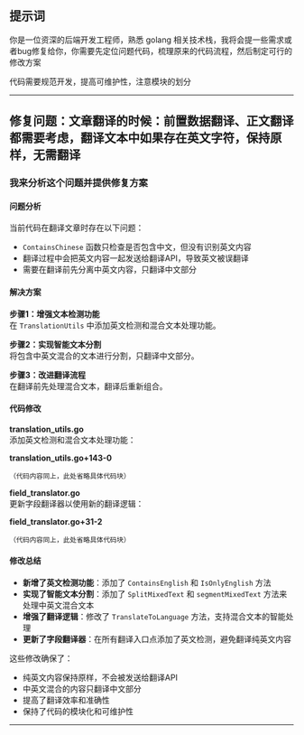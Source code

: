 ## 提示词

你是一位资深的后端开发工程师，熟悉 golang 相关技术栈，我将会提一些需求或者bug修复给你，你需要先定位问题代码，梳理原来的代码流程，然后制定可行的修改方案

代码需要规范开发，提高可维护性，注意模块的划分

---

## 修复问题：文章翻译的时候：前置数据翻译、正文翻译都需要考虑，翻译文本中如果存在英文字符，保持原样，无需翻译

### 我来分析这个问题并提供修复方案  

#### 问题分析  

当前代码在翻译文章时存在以下问题：  

- `ContainsChinese` 函数只检查是否包含中文，但没有识别英文内容  
- 翻译过程中会把英文内容一起发送给翻译API，导致英文被误翻译  
- 需要在翻译前先分离中英文内容，只翻译中文部分  

#### 解决方案  

**步骤1：增强文本检测功能**  
在 `TranslationUtils` 中添加英文检测和混合文本处理功能。  

**步骤2：实现智能文本分割**  
将包含中英文混合的文本进行分割，只翻译中文部分。  

**步骤3：改进翻译流程**  
在翻译前先处理混合文本，翻译后重新组合。  

#### 代码修改  

**translation_utils.go**  
添加英文检测和混合文本处理功能：  

**translation_utils.go+143-0**  

```shll
（代码内容同上，此处省略具体代码块）  
```  

**field_translator.go**  
更新字段翻译器以使用新的翻译逻辑：  

**field_translator.go+31-2**  

```shell  
（代码内容同上，此处省略具体代码块）  
```  

#### 修改总结  

- **新增了英文检测功能**：添加了 `ContainsEnglish` 和 `IsOnlyEnglish` 方法  
- **实现了智能文本分割**：添加了 `SplitMixedText` 和 `segmentMixedText` 方法来处理中英文混合文本  
- **增强了翻译逻辑**：修改了 `TranslateToLanguage` 方法，支持混合文本的智能处理  
- **更新了字段翻译器**：在所有翻译入口点添加了英文检测，避免翻译纯英文内容  

这些修改确保了：  

- 纯英文内容保持原样，不会被发送给翻译API  
- 中英文混合的内容只翻译中文部分  
- 提高了翻译效率和准确性  
- 保持了代码的模块化和可维护性

---

